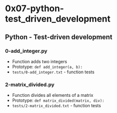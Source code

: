 # 0x07-python-test_driven_development

## Python - Test-driven development
### 0-add_integer.py
* Function adds two integers
* Prototype: `def add_integer(a, b):`
* `tests/0-add_integer.txt` - function tests

### 2-matrix_divided.py
* Function divides all elements of a matrix
* Prototype: `def matrix_divided(matrix, div):`
* `tests/2-matrix_divided.txt` - function tests
